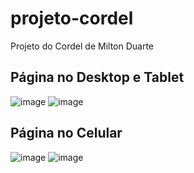 # projeto-cordel
Projeto do Cordel de Milton Duarte
## Página no Desktop e Tablet
![image](https://user-images.githubusercontent.com/94459039/216769809-158a7530-6799-414b-82ac-18bf210be1b1.png)
![image](https://user-images.githubusercontent.com/94459039/216769831-264cc8dc-ff7a-4a37-ab84-2f3a1a048c83.png)
## Página no Celular
![image](https://user-images.githubusercontent.com/94459039/216769870-b223142b-5886-4fb5-a2d4-b652aa4b3ac8.png)
![image](https://user-images.githubusercontent.com/94459039/216769891-eeda3771-07b3-450e-952f-ad36c970f55e.png)


